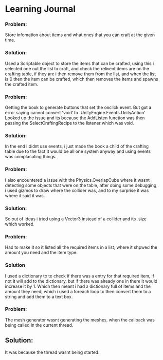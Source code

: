 # Learning Journal
### Problem:
Store infomation about items and what ones that you can craft at the given time.

### Solution:
Used a Scriptable object to store the items that can be crafted, using this i selected one out the list to craft, and check the relivent items are on the crafting table, if they are i then remove them from the list, and when the list is 0 then the item can be crafted, which then removes the items and spawns the crafted item.


### Problem:
Getting the book to generate buttons that set the onclick event. But got a error saying cannot convert 'void' to 'UnityEngine.Events.UnityAction'
Looked up the issue and its because the AddListen function was then passing the SelectCraftingRecipe to the listener which was void.

### Solution:
In the end i didnt use events, i just made the book a child of the crafting table due to the fact it would be all one system anyway and using events was complacating things.


### Problem:
I also encountered a issue with the Physics.OverlapCube where it wasnt detecting some objects that were on the table, after doing some debugging, i used gizmos to draw where the collider was, and to my surprise it was where it said it was. 

### Solution:
So out of ideas i tried using a Vector3 instead of a collider and its .size which worked.

### Problem:
Had to make it so it listed all the required items in a list, where it shpwed the amount you need and the item type.

### Solution
I used a dictionary to to check if there was a entry for that required item, if not it will add to the dictionary, but if there was already one in there it would increase it by 1. Which then meant i had a dictionary full of items and the amount they need, which i used a foreach loop to then convert them to a string and add them to a text box.

### Problem:
The mesh generator wasnt generating the meshes, when the callback was being called in the current thread.

## Solution:
It was because the thread wasnt being started.
